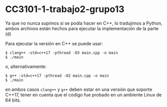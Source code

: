 # CC3101-1-trabajo2-grupo13

Ya que no nunca supimos si se podía hacer en C++, lo tradujimos a Python, ambos archivos están hechos para ejecutar la implementación de la parte (d)

Para ejecutar la versión en C++ se puede usar:
```console
$ clang++ -std=c++17 -pthread -O3 main.cpp -o main
$ ./main
```
o, alternativamente:
```console
$ g++ -std=c++17 -pthread -O2 main.cpp -o main
$ ./main
```

en ambos casos `clang++` y `g++` deben estar en una versión que soporte C++17, tener en cuenta que el código fue probado en un ambiente Linux de 64 bits.
